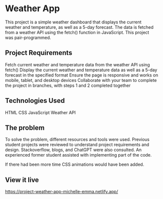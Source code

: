 # Weather App
This project is a simple weather dashboard that displays the current weather and temperature, as well as a 5-day forecast. The data is fetched from a weather API using the fetch() function in JavaScript. This project was pair-programmed. 

## Project Requirements
Fetch current weather and temperature data from the weather API using fetch()
Display the current weather and temperature data as well as a 5-day forecast in the specified format
Ensure the page is responsive and works on mobile, tablet, and desktop devices
Collaborate with your team to complete the project in branches, with steps 1 and 2 completed together

## Technologies Used
HTML
CSS
JavaScript
Weather API

## The problem
To solve the problem, different resources and tools were used. Previous student projects were reviewed to understand project requirements and design. Stackoverflow, blogs, and ChatGPT were also consulted. An experienced former student assisted with implementing part of the code.

If there had been more time CSS animations would have been added.


## View it live

https://project-weather-app-michelle-emma.netlify.app/
